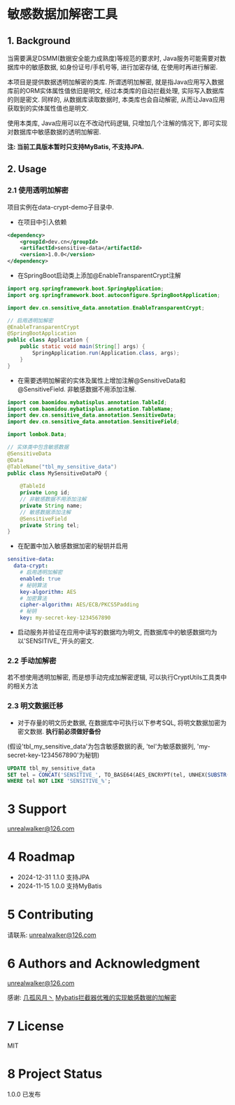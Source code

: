 # 敏感数据加解密工具

## 1. Background

当需要满足DSMM(数据安全能力成熟度)等规范的要求时, Java服务可能需要对数据库中的敏感数据, 如身份证号/手机号等, 进行加密存储, 在使用时再进行解密.

本项目是提供数据透明加解密的类库. 所谓透明加解密, 就是指Java应用写入数据库前的ORM实体属性值依旧是明文, 经过本类库的自动拦截处理, 实际写入数据库的则是密文. 同样的, 从数据库读取数据时, 本类库也会自动解密, 从而让Java应用获取到的实体属性值也是明文.

使用本类库, Java应用可以在不改动代码逻辑, 只增加几个注解的情况下, 即可实现对数据库中敏感数据的透明加解密.

**注: 当前工具版本暂时只支持MyBatis, 不支持JPA.**

## 2. Usage

### 2.1 使用透明加解密

项目实例在data-crypt-demo子目录中.

- 在项目中引入依赖

```xml
<dependency>
    <groupId>dev.cn</groupId>
    <artifactId>sensitive-data</artifactId>
    <version>1.0.0</version>
</dependency>
```

- 在SpringBoot启动类上添加@EnableTransparentCrypt注解

```java
import org.springframework.boot.SpringApplication;
import org.springframework.boot.autoconfigure.SpringBootApplication;

import dev.cn.sensitive_data.annotation.EnableTransparentCrypt;

// 启用透明加解密
@EnableTransparentCrypt
@SpringBootApplication
public class Application {
    public static void main(String[] args) {
        SpringApplication.run(Application.class, args);
    }
}
```

- 在需要透明加解密的实体及属性上增加注解@SensitiveData和@SensitiveField. 非敏感数据不用添加注解.

```java
import com.baomidou.mybatisplus.annotation.TableId;
import com.baomidou.mybatisplus.annotation.TableName;
import dev.cn.sensitive_data.annotation.SensitiveData;
import dev.cn.sensitive_data.annotation.SensitiveField;

import lombok.Data;

// 实体类中包含敏感数据
@SensitiveData
@Data
@TableName("tbl_my_sensitive_data")
public class MySensitiveDataPO {
    
    @TableId
    private Long id;
    // 非敏感数据不用添加注解
    private String name;
    // 敏感数据添加注解
    @SensitiveField
    private String tel;
}
```

- 在配置中加入敏感数据加密的秘钥并启用

```yaml
sensitive-data:
  data-crypt:
    # 启用透明加解密
    enabled: true
    # 秘钥算法
    key-algorithm: AES
    # 加密算法
    cipher-algorithm: AES/ECB/PKCS5Padding
    # 秘钥
    key: my-secret-key-1234567890
```

- 启动服务并验证在应用中读写的数据均为明文, 而数据库中的敏感数据均为以'SENSITIVE_'开头的密文.

### 2.2 手动加解密

若不想使用透明加解密, 而是想手动完成加解密逻辑, 可以执行CryptUtils工具类中的相关方法

### 2.3 明文数据迁移

- 对于存量的明文历史数据, 在数据库中可执行以下参考SQL, 将明文数据加密为密文数据. **执行前必须做好备份**

(假设'tbl_my_sensitive_data'为包含敏感数据的表, 'tel'为敏感数据列, 'my-secret-key-1234567890'为秘钥)

```sql
UPDATE tbl_my_sensitive_data
SET tel = CONCAT('SENSITIVE_', TO_BASE64(AES_ENCRYPT(tel, UNHEX(SUBSTR(SHA2('my-secret-key-1234567890', 512), 1, 32)))))
WHERE tel NOT LIKE 'SENSITIVE_%';
```

# 3 Support

[unrealwalker@126.com](mailto:unrealwalker@126.com)

# 4 Roadmap

* 2024-12-31 1.1.0 支持JPA
* 2024-11-15 1.0.0 支持MyBatis

# 5 Contributing

请联系: [unrealwalker@126.com](mailto:unrealwalker@126.com)

# 6 Authors and Acknowledgment

[unrealwalker@126.com](mailto:unrealwalker@126.com)

感谢: [几孤风月丶](https://blog.csdn.net/qq_45454294?type=blog) [Mybatis拦截器优雅的实现敏感数据的加解密](https://blog.csdn.net/qq_45454294/article/details/122012444)

# 7 License

MIT

# 8 Project Status

1.0.0 已发布